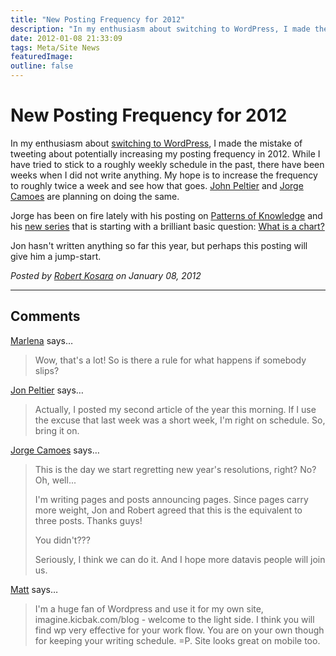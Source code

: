 ```yaml
---
title: "New Posting Frequency for 2012"
description: "In my enthusiasm about switching to WordPress, I made the mistake of tweeting about potentially increasing my posting frequency in 2012. While I have tried to stick to a roughly weekly schedule in the past, there have been weeks when I did not write anything. My hope is to increase the frequency to roughly twice a week and see how that goes. John Peltier and Jorge Camoes are planning on doing the same."
date: 2012-01-08 21:33:09
tags: Meta/Site News
featuredImage: 
outline: false
---
```


# New Posting Frequency for 2012

In my enthusiasm about <a href="http://eagereyes.org/blog/2012/why-i-switched-drupal-wordpress" title="Why I Switched From Drupal to WordPress">switching to WordPress</a>, I made the mistake of tweeting about potentially increasing my posting frequency in 2012. While I have tried to stick to a roughly weekly schedule in the past, there have been weeks when I did not write anything. My hope is to increase the frequency to roughly twice a week and see how that goes. <a href="http://peltiertech.com/WordPress/">John Peltier</a> and <a href="http://www.excelcharts.com/blog/posts/">Jorge Camoes</a> are planning on doing the same.

Jorge has been on fire lately with his posting on <a href="http://www.excelcharts.com/blog/patterns-of-knowledge/">Patterns of Knowledge</a> and his <a href="http://www.excelcharts.com/blog/a-course-for-the-invisible-data-visualization-users/">new series</a> that is starting with a brilliant basic question: <a href="http://www.excelcharts.com/blog/data-visualization-excel-users/what-is-chart/">What is a chart?</a>

Jon hasn't written anything so far this year, but perhaps this posting will give him a jump-start.


_Posted by <a href="/about">Robert Kosara</a> on January 08, 2012_


<aside class="comments">

---
## Comments

<a href="http://marlenacompton.com" rel="nofollow noopener" target="_blank">Marlena</a> says…
>	Wow, that's a lot!  So is there a rule for what happens if somebody slips?

<a href="http://peltiertech.com/WordPress/" rel="nofollow noopener" target="_blank">Jon Peltier</a> says…
>	Actually, I posted my second article of the year this morning. If I use the excuse that last week was a short week, I'm right on schedule. So, bring it on.

<a href="http://www.excelcharts.com/blog/" rel="nofollow noopener" target="_blank">Jorge Camoes</a> says…
>	This is the day we start regretting new year's resolutions, right? No? Oh, well...
>	
>	I'm writing pages and posts announcing pages. Since pages carry more weight, Jon and Robert agreed that this is the equivalent to three posts. Thanks guys!
>	
>	You didn't???
>	
>	Seriously, I think we can do it. And I hope more datavis people will join us.

<a href="http://imagine.kicbak.com/blog" rel="nofollow noopener" target="_blank">Matt</a> says…
>	I'm a huge fan of Wordpress and use it for my own site, imagine.kicbak.com/blog - welcome to the light side. I think you will find wp very effective for your work flow. You are on your own though for keeping your writing schedule. =P. Site looks great on mobile too.

</aside>

